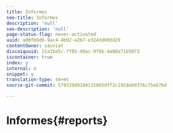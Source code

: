 ```yaml
---
title: Informes
seo-title: Informes
description: 'null'
seo-description: 'null'
page-status-flag: never-activated
uuid: a00fb6d6-9ac4-4b92-a2b7-e3243d603d29
contentOwner: sauviat
discoiquuid: 21a1ba5c-7f85-40ac-9f6b-4a88a71b5073
iscontainer: true
index: y
internal: n
snippet: y
translation-type: tm+mt
source-git-commit: 579329d9194115065dff2c192deb0376c75e67bd

---
```



# Informes{#reports}

